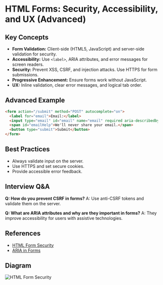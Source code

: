 # HTML Forms: Security, Accessibility, and UX (Advanced)

## Key Concepts
- **Form Validation:** Client-side (HTML5, JavaScript) and server-side validation for security.
- **Accessibility:** Use `<label>`, ARIA attributes, and error messages for screen readers.
- **Security:** Prevent XSS, CSRF, and injection attacks. Use HTTPS for form submissions.
- **Progressive Enhancement:** Ensure forms work without JavaScript.
- **UX:** Inline validation, clear error messages, and logical tab order.

## Advanced Example
```html
<form action="/submit" method="POST" autocomplete="on">
  <label for="email">Email:</label>
  <input type="email" id="email" name="email" required aria-describedby="emailHelp">
  <span id="emailHelp">We'll never share your email.</span>
  <button type="submit">Submit</button>
</form>
```

## Best Practices
- Always validate input on the server.
- Use HTTPS and set secure cookies.
- Provide accessible error feedback.

## Interview Q&A
**Q: How do you prevent CSRF in forms?**
A: Use anti-CSRF tokens and validate them on the server.

**Q: What are ARIA attributes and why are they important in forms?**
A: They improve accessibility for users with assistive technologies.

## References
- [HTML Form Security](https://developer.mozilla.org/en-US/docs/Web/Security/Securing_your_site/Form_security)
- [ARIA in Forms](https://www.w3.org/WAI/tutorials/forms/)

## Diagram
![HTML Form Security](https://developer.mozilla.org/en-US/docs/Web/Security/Securing_your_site/Form_security/html-form-security.png)
